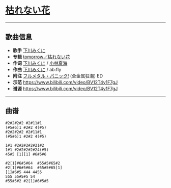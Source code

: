 # [枯れない花](https://bgm.tv/ep/147011)

---

## 歌曲信息

- **歌手** [下川みくに](https://bgm.tv/person/6810)
- **专辑** [tomorrow／枯れない花](https://bgm.tv/subject/33306)
- **作词** [下川みくに](https://bgm.tv/person/6810) / [小林夏海](https://bgm.tv/person/20310)
- **作曲** [下川みくに](https://bgm.tv/person/6810) / ab:fly
- **附注** [フルメタル・パニック!](https://bgm.tv/subject/334)  (全金属狂潮) ED
- **示范** https://www.bilibili.com/video/BV12T4y1F7gJ
- **谱源** https://www.bilibili.com/video/BV12T4y1F7gJ

---

## 曲谱

```
#2#2#2#2 #2#11#1
(#5#6)1 #2#2 4(#5)
#2#2#2#2 #2#11#1
(#5#6)1 #2#2 4(#5)

1#1 #2#2#2#2#21#2
1#1 #2#2#2#2#24(#5)
45#5 [1][1] #6#5#6

#2[1]#6#5#64  #55#5#65#2
#2[1]#6#5#64  #55#5#65[1]
[1]#6#5 444 4455 
555 55#5#5 54
#55#5#2 #2[1]#6#5#5
```

